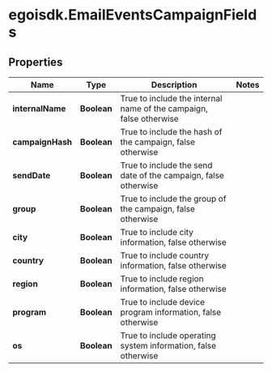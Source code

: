 # egoisdk.EmailEventsCampaignFields

## Properties

Name | Type | Description | Notes
------------ | ------------- | ------------- | -------------
**internalName** | **Boolean** | True to include the internal name of the campaign, false otherwise | 
**campaignHash** | **Boolean** | True to include the hash of the campaign, false otherwise | 
**sendDate** | **Boolean** | True to include the send date of the campaign, false otherwise | 
**group** | **Boolean** | True to include the group of the campaign, false otherwise | 
**city** | **Boolean** | True to include city information, false otherwise | 
**country** | **Boolean** | True to include country information, false otherwise | 
**region** | **Boolean** | True to include region information, false otherwise | 
**program** | **Boolean** | True to include device program information, false otherwise | 
**os** | **Boolean** | True to include operating system information, false otherwise | 


